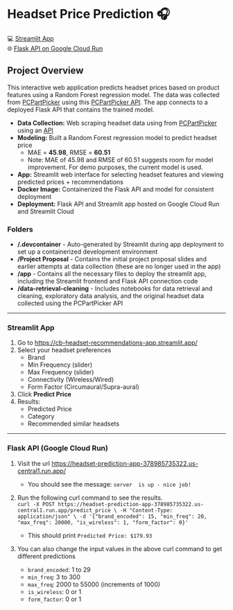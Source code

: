 # Headset Price Prediction 🎧 
💻 [Streamlit App](https://cb-headset-recommendations-app.streamlit.app/)\
🌐 [Flask API on Google Cloud Run](https://headset-prediction-app-378985735322.us-central1.run.app/)

## Project Overview
This interactive web application predicts headset prices based on product features using a Random Forest regression model. The data was collected from [PCPartPicker](https://pcpartpicker.com/) using this [PCPartPicker API](https://github.com/JonathanVusich/pcpartpicker/blob/master/README.md). The app connects to a deployed Flask API that contains the trained model.
- **Data Collection:** Web scraping headset data using from [PCPartPicker](https://pcpartpicker.com/) using an [API]((https://github.com/JonathanVusich/pcpartpicker/blob/master/README.md)) 
- **Modeling:** Built a Random Forest regression model to predict headset price
    - MAE = **45.98**, RMSE = **60.51**
    - Note: MAE of 45.98 and RMSE of 60.51 suggests room for model improvement. For demo purposes, the current model is used.
- **App:** Streamlit web interface for selecting headset features and viewing predicted prices + recommendations
- **Docker Image:** Containerized the Flask API and model for consistent deployment
- **Deployment:** Flask API and Streamlit app hosted on Google Cloud Run and Streamlit Cloud

### Folders
- **/.devcontainer** - Auto-generated by Streamlit during app deployment to set up a containerized development environment 
- **/Project Proposal** - Contains the initial project proposal slides and earlier attempts at data collection (these are no longer used in the app)
- **/app** - Contains all the necessary files to deploy the streamlit app, including the Streamlit frontend and Flask API connection code
- **/data-retrieval-cleaning** - Includes notebooks for data retrieval and cleaning, exploratory data analysis, and the original headset data collected using the PCPartPicker API
---

### Streamlit App 
1. Go to https://cb-headset-recommendations-app.streamlit.app/
2. Select your headset preferences
    - Brand
    - Min Frequency (slider)
    - Max Frequency (slider)
    - Connectivity (Wireless/Wired)
    - Form Factor (Circumaural/Supra-aural)
7. Click **Predict Price**
8. Results:
    - Predicted Price
    - Category
    - Recommended similar headsets

---

### Flask API (Google Cloud Run)
1. Visit the url https://headset-prediction-app-378985735322.us-central1.run.app/
    - You should see the message: `server  is up - nice job!`
2.  Run the following curl command to see the results.\
    `curl -X POST https://headset-prediction-app-378985735322.us-central1.run.app/predict_price \
      -H "Content-Type: application/json" \
      -d '{"brand_encoded": 15, "min_freq": 20, "max_freq": 20000, "is_wireless": 1, "form_factor": 0}'
    `

    - This should print `Predicted Price: $179.93`
3. You can also change the input values in the above curl command to get different predictions 
   - `brand_encoded`: 1 to 29
   - `min_freq`: 3 to 300
   - `max_freq`: 2000 to 55000 (increments of 1000)
   - `is_wireless`: 0 or 1
   - `form_factor`: 0 or 1
